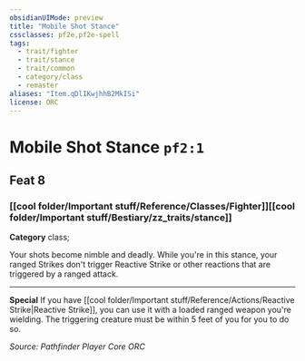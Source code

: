 ```yaml
---
obsidianUIMode: preview
title: "Mobile Shot Stance"
cssclasses: pf2e,pf2e-spell
tags:
  - trait/fighter
  - trait/stance
  - trait/common
  - category/class
  - remaster
aliases: "Item.qDlIKwjhhB2MkISi"
license: ORC
---
```

# Mobile Shot Stance `pf2:1`
## Feat 8
### [[cool folder/Important stuff/Reference/Classes/Fighter]][[cool folder/Important stuff/Bestiary/zz_traits/stance]]

**Category** class; 




Your shots become nimble and deadly. While you're in this stance, your ranged Strikes don't trigger Reactive Strike or other reactions that are triggered by a ranged attack.

* * *

**Special** If you have [[cool folder/Important stuff/Reference/Actions/Reactive Strike|Reactive Strike]], you can use it with a loaded ranged weapon you're wielding. The triggering creature must be within 5 feet of you for you to do so.

*Source: Pathfinder Player Core*
*ORC*
